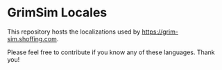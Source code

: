# GrimSim Locales

This repository hosts the localizations used by https://grim-sim.shoffing.com.

Please feel free to contribute if you know any of these languages. Thank you!
